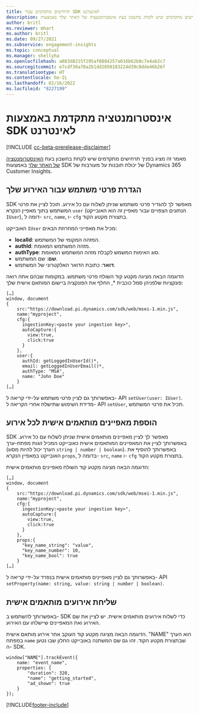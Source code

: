 ```yaml
---
title: תרחישים מתקדמים עבור SDK לאינטרנט
description: תרחישים מתקדמים שיש לקחת בחשבון בעת אינסטרומנטציה של האתר שלך באמצעות SDK.
author: britl
ms.reviewer: mhart
ms.author: britl
ms.date: 09/27/2021
ms.subservice: engagement-insights
ms.topic: conceptual
ms.manager: shellyha
ms.openlocfilehash: a083d8215f295af0884257a016b62b8c7e4ab2c7
ms.sourcegitcommit: e7cdf36a78a2b1dd2850183224d39c8dde46b26f
ms.translationtype: HT
ms.contentlocale: he-IL
ms.lasthandoff: 02/16/2022
ms.locfileid: "8227199"
---
```

# <a name="advanced-web-sdk-instrumentation"></a>אינסטרומנטציה מתקדמת באמצעות SDK לאינטרנט

[!INCLUDE [cc-beta-prerelease-disclaimer](includes/cc-beta-prerelease-disclaimer.md)]

מאמר זה מציג בפניך תרחישים מתקדמים שיש לקחת בחשבון בעת [האינסטרומנטציה של האתר שלך](instrument-website.md) באמצעות SDK של יכולת תובנות על מעורבות של Dynamics 365 Customer Insights.

## <a name="setting-user-details-for-your-event"></a>הגדרת פרטי משתמש עבור האירוע שלך

SDK מאפשר לך להגדיר פרטי משתמש שניתן לשלוח עם כל אירוע. תוכל לציין את פרטי המשתמש בתוך מאפיין הנקרא `user` (הנתונים הצפויים עבור מאפיין זה הוא האובייקט `IUser`), דומה ל- `src`, `name`, ו- `cfg` בתצורת מקטע הקוד.

האובייקט `IUser` מכיל את מאפייני המחרוזת הבאים:

- **localId**: המזהה המקומי של המשתמש.
- **authId**: מזהה המשתמש המאומת.
- **authType**: סוג האימות המשמש לקבלת מזהה המשתמש המאומת.
- **שם**: שם המשתמש.
- **דואר**: כתובת הדואר האלקטרוני של המשתמש.

הדוגמה הבאה מציגה מקטע קוד השולח פרטי משתמש. במקומות שבהם אתה רואה פונקציות שלפניהן סמל כוכבית *, החלף את הפונקציה ביישום המותאם אישית שלך:

```
[…]
window, document
{
    src:"https://download.pi.dynamics.com/sdk/web/msei-1.min.js",
    name:"myproject",
    cfg:{
      ingestionKey:<paste your ingestion key>",
      autoCapture:{
        view:true,
        click:true
      }
    },
    user:{
      authId: getLoggedInUserId()*,
      email: getLoggedInUserEmail()*,
      authType: "MSA",
      name: "John Doe"
    }
[…]
```

באפשרותך גם לציין פרטי משתמש על-ידי קריאה ל- API `setUser(user: IUser)`. מדידת השימוש שתישלח אחרי הקריאה ל- API `setUser`, תכיל את פרטי המשתמש.

## <a name="adding-custom-properties-for-each-event"></a>הוספת מאפיינים מותאמים אישית לכל אירוע

SDK מאפשר לך לציין מאפיינים מותאמים אישית שניתן לשלוח עם כל אירוע. באפשרותך לציין את המאפיינים המותאמים אישית כאובייקט המכיל זוגות מפתח-ערך (הערך יכול להיות מסוג `string | number | boolean`). באפשרותך להוסיף את האובייקט במאפיין הנקרא `props`, בדומה ל- `src`, `name` ו- `cfg` בתצורת מקטע הקוד.

הדוגמה הבאה מציגה מקטע קוד השולח מאפיינים מותאמים אישית:

```
[…]
window, document
{
    src:"https://download.pi.dynamics.com/sdk/web/msei-1.min.js",
    name:"myproject",
    cfg:{
      ingestionKey:<paste your ingestion key>",
      autoCapture:{
        view:true,
        click:true
      }
    },
    props:{
      "key_name_string": "value",
      "key_name_number": 10,
      "key_name_bool": true
    }
[…]
```

באפשרותך גם לציין מאפיינים מותאמים אישית בנפרד על-ידי קריאה ל- API `setProperty(name: string, value: string | number | boolean)`.

## <a name="sending-custom-events"></a>שליחת אירועים מותאמים אישית

באפשרותך להשתמש ב- SDK כדי לשלוח אירועים מותאמים אישית. יש לציין את שם האירוע ואת המאפיינים שיישלחו עם האירוע.

הדוגמה הבאה מציגה מקטע קוד העוקב אחר אירוע מותאם אישית. "NAME" הוא הערך במפתח `name` שבתצורת מקטע הקוד. זהו גם שם המשתנה באובייקט החלון שבו נטען ה- SDK.

```
window["NAME"].trackEvent({
    name: "event_name",
    properties: {
        "duration": 320,
        "name": "getting_started",
        "ad_shown": true
    }
});
```


[!INCLUDE[footer-include](../includes/footer-banner.md)]
